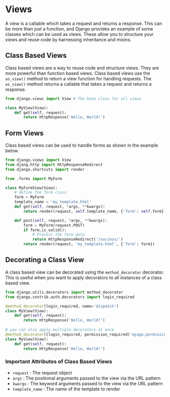 # Views
A view is a callable which takes a request and returns a response. This can be more than just a function,
and Django provides an example of some classes which can be used as views. These allow you to structure
your views and reuse code by harnessing inheritance and mixins. 

## Class Based Views
Class based views are a way to reuse code and structure views. They are more powerful than function based views.
Class based views use the `as_view()` method to return a view function for handling requests. The `as_view()` method
returns a callable that takes a request and returns a response.
```python
from django.views import View # The base class for all views

class MyView(View):
    def get(self, request):
        return HttpResponse('Hello, World!')
```

## Form Views
Class based views can be used to handle forms as shown in the example below.
```python
from django.views import View
from djang.http import HttpResponseRedirect
from django.shortcuts import render

from .forms import MyForm

class MyFormView(View):
    # define the form class
    form = MyForm
    template_name = 'my_template.html'
    def get(self, request, *args, **kwargs):
        return render(request, self.template_name, {'form': self.form})

    def post(self, request, *args, **kwargs):
        form = MyForm(request.POST)
        if form.is_valid():
            # Process the form data
            return HttpResponseRedirect('/success/')
        return render(request, 'my_template.html', {'form': form})
```

## Decorating a Class View
A class based view can be decorated using the `method_decorator` decorator. This is useful when you want to apply
decorators to all instances of a class based view.
```python
from django.utils.decorators import method_decorator
from django.contrib.auth.decorators import login_required

@method_decorator(login_required, name='dispatch')
class MyView(View):
    def get(self, request):
        return HttpResponse('Hello, World!')
    
# you can also apply multiple decorators at once
@method_decorator([login_required, permission_required('myapp.permission')], name='dispatch')
class MyView(View):
    def get(self, request):
        return HttpResponse('Hello, World!')
```

### Important Attributes of Class Based Views
- `request` : The request object
- `args` : The positional arguments passed to the view via the URL pattern
- `kwargs` : The keyword arguments passed to the view via the URL pattern
- `template_name` : The name of the template to render

